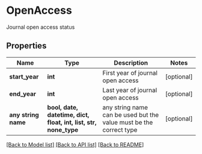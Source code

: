 # OpenAccess

Journal open access status

## Properties
Name | Type | Description | Notes
------------ | ------------- | ------------- | -------------
**start_year** | **int** | First year of journal open access | [optional] 
**end_year** | **int** | Last year of journal open access | [optional] 
**any string name** | **bool, date, datetime, dict, float, int, list, str, none_type** | any string name can be used but the value must be the correct type | [optional]

[[Back to Model list]](../README.md#documentation-for-models) [[Back to API list]](../README.md#documentation-for-api-endpoints) [[Back to README]](../README.md)


